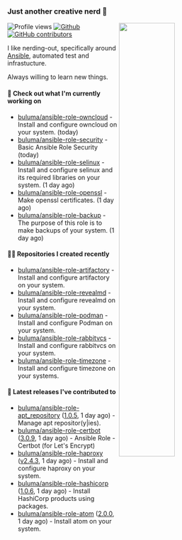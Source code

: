 ### Just another creative nerd 👋


![Profile views](https://gpvc.arturio.dev/buluma) <a href="https://gitstats.me/buluma">
  <img align="right" src="https://github-readme-stats.vercel.app/api?username=buluma&theme=gotham&show_icons=true" width="50%"/>
</a>
[![Github](https://img.shields.io/badge/-buluma-black?style=flat&labelColor=black&logo=github&logoColor=white&include_all_commits=true&count_private=true)](https://gitstats.me/buluma)
[![GitHub contributors](https://img.shields.io/github/contributors/buluma/badges.svg)](https://GitHub.com/buluma/badges/graphs/contributors/)

I like nerding-out, specifically around [Ansible](https://github.com/ansible/ansible), automated test and infrastucture.

Always willing to learn new things.

#### 👷 Check out what I'm currently working on

- [buluma/ansible-role-owncloud](https://github.com/buluma/ansible-role-owncloud) - Install and configure owncloud on your system. (today)
- [buluma/ansible-role-security](https://github.com/buluma/ansible-role-security) - Basic Ansible Role Security (today)
- [buluma/ansible-role-selinux](https://github.com/buluma/ansible-role-selinux) - Install and configure selinux and its required libraries on your system. (1 day ago)
- [buluma/ansible-role-openssl](https://github.com/buluma/ansible-role-openssl) - Make openssl certificates. (1 day ago)
- [buluma/ansible-role-backup](https://github.com/buluma/ansible-role-backup) - The purpose of this role is to make backups of your system. (1 day ago)

#### 👨‍💻 Repositories I created recently

- [buluma/ansible-role-artifactory](https://github.com/buluma/ansible-role-artifactory) - Install and configure artifactory on your system.
- [buluma/ansible-role-revealmd](https://github.com/buluma/ansible-role-revealmd) - Install and configure revealmd on your system.
- [buluma/ansible-role-podman](https://github.com/buluma/ansible-role-podman) - Install and configure Podman on your system.
- [buluma/ansible-role-rabbitvcs](https://github.com/buluma/ansible-role-rabbitvcs) - Install and configure rabbitvcs on your system.
- [buluma/ansible-role-timezone](https://github.com/buluma/ansible-role-timezone) - Install and configure timezone on your systems.

#### 🚀 Latest releases I've contributed to

- [buluma/ansible-role-apt_repository](https://github.com/buluma/ansible-role-apt_repository) ([1.0.5](https://github.com/buluma/ansible-role-apt_repository/releases/tag/1.0.5), 1 day ago) - Manage apt repositor(y|ies).
- [buluma/ansible-role-certbot](https://github.com/buluma/ansible-role-certbot) ([3.0.9](https://github.com/buluma/ansible-role-certbot/releases/tag/3.0.9), 1 day ago) - Ansible Role - Certbot (for Let&#39;s Encrypt)
- [buluma/ansible-role-haproxy](https://github.com/buluma/ansible-role-haproxy) ([v2.4.3](https://github.com/buluma/ansible-role-haproxy/releases/tag/v2.4.3), 1 day ago) - Install and configure haproxy on your system.
- [buluma/ansible-role-hashicorp](https://github.com/buluma/ansible-role-hashicorp) ([1.0.6](https://github.com/buluma/ansible-role-hashicorp/releases/tag/1.0.6), 1 day ago) - Install HashiCorp products using packages.
- [buluma/ansible-role-atom](https://github.com/buluma/ansible-role-atom) ([2.0.0](https://github.com/buluma/ansible-role-atom/releases/tag/2.0.0), 1 day ago) - Install atom on your system.


